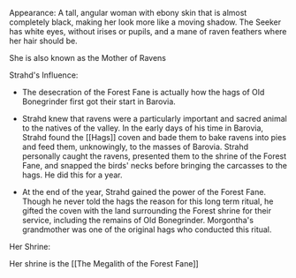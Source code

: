 Appearance: 
A tall, angular woman with ebony skin that is almost completely black, making her look more like a moving shadow. The Seeker has white eyes, without irises or pupils, and a mane of raven feathers where her hair should be.

She is also known as the Mother of Ravens

Strahd's Influence: 

- The desecration of the Forest Fane is actually how the hags of Old Bonegrinder first got their start in Barovia.
    
- Strahd knew that ravens were a particularly important and sacred animal to the natives of the valley. In the early days of his time in Barovia, Strahd found the [[Hags]] coven and bade them to bake ravens into pies and feed them, unknowingly, to the masses of Barovia. Strahd personally caught the ravens, presented them to the shrine of the Forest Fane, and snapped the birds' necks before bringing the carcasses to the hags. He did this for a year.
    
- At the end of the year, Strahd gained the power of the Forest Fane. Though he never told the hags the reason for this long term ritual, he gifted the coven with the land surrounding the Forest shrine for their service, including the remains of Old Bonegrinder. Morgontha's grandmother was one of the original hags who conducted this ritual.

Her Shrine:

Her shrine is the [[The Megalith of the Forest Fane]]
